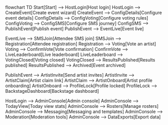 flowchart TD
  Start[Start] --> HostLogin[Host login]
  HostLogin --> CreateEvent[Create event wizard]
  CreateEvent --> ConfigDetails[Configure event details]
  ConfigDetails --> ConfigVoting[Configure voting rules]
  ConfigVoting --> ConfigSMS[Configure SMS journey]
  ConfigSMS --> PublishEvent[Publish event]
  PublishEvent --> EventLive[Event live]

  EventLive --> SMSJoin[Attendee SMS join]
  SMSJoin --> Registration[Attendee registration]
  Registration --> Voting[Vote an artist]
  Voting --> ConfirmVote[Vote confirmation]
  ConfirmVote --> LiveLeaderboard[Live leaderboard]
  LiveLeaderboard --> VotingClosed[Voting closed]
  VotingClosed --> ResultsPublished[Results published]
  ResultsPublished --> Archived[Event archived]

  PublishEvent --> ArtistInvite[Send artist invites]
  ArtistInvite --> ArtistClaim[Artist claim link]
  ArtistClaim --> ArtistOnboard[Artist profile onboarding]
  ArtistOnboard --> ProfileLock[Profile locked]
  ProfileLock --> BackstageDashboard[Backstage dashboard]

  HostLogin --> AdminConsole[Admin console]
  AdminConsole --> TodayView[Today view stats]
  AdminConsole --> Rosters[Manage rosters]
  AdminConsole --> Messaging[Messaging and templates]
  AdminConsole --> Moderation[Moderation tools]
  AdminConsole --> DataExports[Export data]